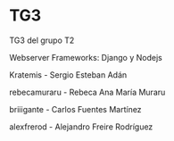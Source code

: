 # TG3

TG3 del grupo T2


Webserver Frameworks: Django y Nodejs

Kratemis - Sergio Esteban Adán

rebecamuraru - Rebeca Ana María Muraru

briiigante - Carlos Fuentes Martínez

alexfrerod - Alejandro Freire Rodríguez

